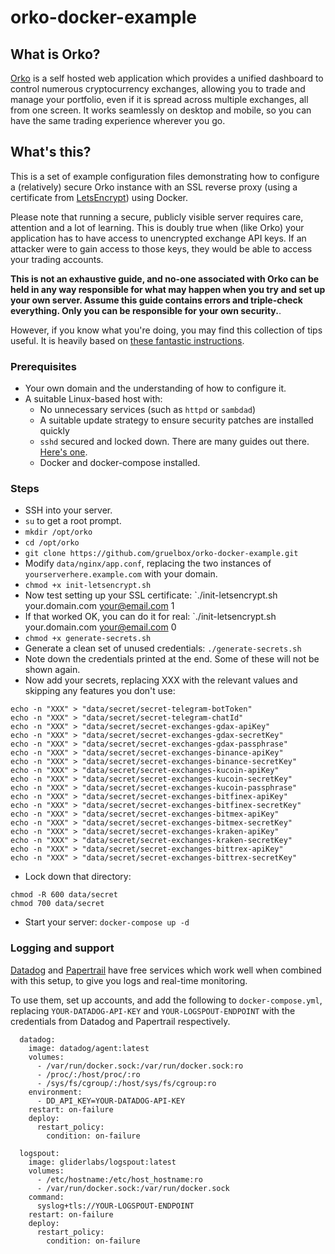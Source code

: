 # orko-docker-example

## What is Orko?
[Orko](https://github.com/gruelbox/orko) is a self hosted web application which provides a unified dashboard to control numerous cryptocurrency exchanges, allowing you to trade and manage your portfolio, even if it is spread across multiple exchanges, all from one screen. It works seamlessly on desktop and mobile, so you can have the same trading experience wherever you go.

## What's this?
This is a set of example configuration files demonstrating how to configure a (relatively) secure Orko instance with an SSL reverse proxy (using a certificate from [LetsEncrypt](https://letsencrypt.org/)) using Docker.

Please note that running a secure, publicly visible server requires care, attention and a lot of learning.  This is doubly true when (like Orko) your application has to have access to unencrypted exchange API keys.  If an attacker were to gain access to those keys, they would be able to access your trading accounts.

**This is not an exhaustive guide, and no-one associated with Orko can be held in any way responsible for what may happen when you try and set up your own server.  Assume this guide contains errors and triple-check everything.  Only you can be responsible for your own security.**.

However, if you know what you're doing, you may find this collection of tips useful. It is heavily based on [these fantastic instructions](https://medium.com/@pentacent/nginx-and-lets-encrypt-with-docker-in-less-than-5-minutes-b4b8a60d3a71).

### Prerequisites

- Your own domain and the understanding of how to configure it.
- A suitable Linux-based host with:
    - No unnecessary services (such as `httpd` or `sambdad`)
    - A suitable update strategy to ensure security patches are installed quickly
    - `sshd` secured and locked down. There are many guides out there. [Here's one](http://acmeextension.com/secur-ssh-server/).
    - Docker and docker-compose installed.

### Steps

- SSH into your server.
- `su` to get a root prompt.
- `mkdir /opt/orko`
- `cd /opt/orko`
- `git clone https://github.com/gruelbox/orko-docker-example.git`
- Modify `data/nginx/app.conf`, replacing the two instances of `yourserverhere.example.com` with your domain.
- `chmod +x init-letsencrypt.sh`
- Now test setting up your SSL certificate: `./init-letsencrypt.sh your.domain.com your@email.com 1
- If that worked OK, you can do it for real: `./init-letsencrypt.sh your.domain.com your@email.com 0
- `chmod +x generate-secrets.sh`
- Generate a clean set of unused credentials: `./generate-secrets.sh`
- Note down the credentials printed at the end. Some of these will not be shown again.
- Now add your secrets, replacing XXX with the relevant values and skipping any features you don't use:
```
echo -n "XXX" > "data/secret/secret-telegram-botToken"
echo -n "XXX" > "data/secret/secret-telegram-chatId"
echo -n "XXX" > "data/secret/secret-exchanges-gdax-apiKey"
echo -n "XXX" > "data/secret/secret-exchanges-gdax-secretKey"
echo -n "XXX" > "data/secret/secret-exchanges-gdax-passphrase"
echo -n "XXX" > "data/secret/secret-exchanges-binance-apiKey"
echo -n "XXX" > "data/secret/secret-exchanges-binance-secretKey"
echo -n "XXX" > "data/secret/secret-exchanges-kucoin-apiKey"
echo -n "XXX" > "data/secret/secret-exchanges-kucoin-secretKey"
echo -n "XXX" > "data/secret/secret-exchanges-kucoin-passphrase"
echo -n "XXX" > "data/secret/secret-exchanges-bitfinex-apiKey"
echo -n "XXX" > "data/secret/secret-exchanges-bitfinex-secretKey"
echo -n "XXX" > "data/secret/secret-exchanges-bitmex-apiKey"
echo -n "XXX" > "data/secret/secret-exchanges-bitmex-secretKey"
echo -n "XXX" > "data/secret/secret-exchanges-kraken-apiKey"
echo -n "XXX" > "data/secret/secret-exchanges-kraken-secretKey"
echo -n "XXX" > "data/secret/secret-exchanges-bittrex-apiKey"
echo -n "XXX" > "data/secret/secret-exchanges-bittrex-secretKey"
```
- Lock down that directory:
```
chmod -R 600 data/secret
chmod 700 data/secret
```
- Start your server: `docker-compose up -d`

### Logging and support

[Datadog](https://www.datadoghq.com/) and [Papertrail](https://papertrailapp.com/) have free services which work well when combined with this setup, to give you logs and real-time monitoring.

To use them, set up accounts, and add the following to `docker-compose.yml`, replacing `YOUR-DATADOG-API-KEY` and `YOUR-LOGSPOUT-ENDPOINT` with the credentials from Datadog and Papertrail respectively.

```
  datadog:
    image: datadog/agent:latest
    volumes:
      - /var/run/docker.sock:/var/run/docker.sock:ro
      - /proc/:/host/proc/:ro
      - /sys/fs/cgroup/:/host/sys/fs/cgroup:ro
    environment:
      - DD_API_KEY=YOUR-DATADOG-API-KEY
    restart: on-failure
    deploy:
      restart_policy:
        condition: on-failure   

  logspout:
    image: gliderlabs/logspout:latest
    volumes:
      - /etc/hostname:/etc/host_hostname:ro
      - /var/run/docker.sock:/var/run/docker.sock
    command:
      syslog+tls://YOUR-LOGSPOUT-ENDPOINT
    restart: on-failure
    deploy:
      restart_policy:
        condition: on-failure   
 ```
